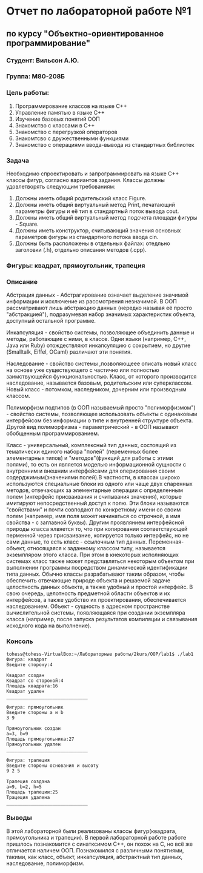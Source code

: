 # Отчет по лабораторной работе №1
## по курсу "Объектно-ориентированное программирование"

### Студент: Вильсон А.Ю.
### Группа: М80-208Б

### Цель работы:
1. Программирование классов на языке C++
2. Управление памятью в языке C++
3. Изучение базовых понятий ООП
4. Знакомство с классами в С++
5. Знакомство с перегрузкой операторов
6. Знакомтсво с дружественными функциями
7. Знакомство с операциями ввода-вывода из стандартных библиотек

### Задача
Необходимо спроектировать и запрограммировать на языке C++ классы фигур, согласно вариантов задания.
Классы должны удовлетворять следующим требованиям:
1. Должны иметь общий родительский класс Figure.
2. Должны иметь общий виртуальный метод Print, печатающий параметры фигуры и её тип в стандартный поток вывода cout.
3. Должны иметь общий виртуальный метод подсчета площади фигуры - Square.
4. Должны иметь конструктор, считывающий значения основных параметров фигуры из стандартного потока ввода cin.
5. Должны быть расположены в отдельных файлах: отедльно заголовки (.h), отдельно описания методов (.cpp).

### Фигуры: квадрат, прямоугольник, трапеция

### Описание

Абстрация данных - Абстрагирование означает выделение значимой информации и исключение из рассмотрения незначимой. В ООП рассматривают лишь абстракцию данных (нередко называя её просто "абстракцией"), подразумевая набор значимых характеристик объекта, доступный остальной программе.

Инкапсуляция - свойство системы, позволяющее объединить данные и методы, работающие с ними, в классе. Одни языки (например, С++, Java или Ruby) отождествляют инкапсуляцию с сокрытием, но другие (Smalltalk, Eiffel, OCaml) различают эти понятия.

Наследование - свойство системы ,позволяющеее описать новый класс на основе уже существующего с частично или полностью заимствующейся функциональностью. Класс, от которого производится наследование, называется базовым, родительским или суперклассом. Новый класс - потомком, наследником, дочерним или производным классом.

Полиморфизм подтипов (в ООП называемый просто "полиморфизмом") - свойство системы, позволяющее использовать объекты с одинаковым интерфейсом без информации о типе и внутренней структуре объекта. Другой вид полиморфизма - параметрический - в ООП называют обобщенным программированием.

Класс - универсальный, комплексный тип данных, состоящий из тематически единого набора "полей" (переменных более элементарных типов) и "методов"(функций для работы с этими полями), то есть он является моделью информационной сущности с внутренним и внешним интерфейсами для оперирования своим содерджимым(значениями полей).В частности, в классах широко используются специальные блоки из одного или чаще двух спаренных методов, отвечающих за элементарные операции с определенным полем (интерфейс присваивания и считывания значения), которые имитируют непосредственный доступ к полю. Эти блоки называются "свойствами" и почти совподают по конкретному имени со своим полем (например, имя поля может начинаться со строчной, а имя свойства - с заглавной буквы). Другим проявлянием интерфейсной природы класса ялвяется то, что при копировании соответствующей перменной через присваивание, копируется только интерфейс, но не сами данные, то есть класс - ссылочным тип данных. Переменная-объект, относящаяся к заданному классом типу, называется экземпляром этого класса. При этом в кнекоторых исполняющих системах класс также может представляться некоторым объектом при выполнении программы посредством динамической идентификации типа данных. Обычно классы разрабатывают таким образом, чтобы обеспечить отвечающие природе объекта и решаемой задаче целостность данных объекта, а также удобный и простой интерфейс. В свою очередь, целотность предметной области объектов и их интерфейсов, а также удобство их проектирования, обеспечивается наследованием. Объект - сущность в адресном пространстве вычислительной системы, появляющаяся при создании экземпляра класса (например, после запуска результатов компиляции и связывания исходного кода на выполнение).


  ### Консоль
    tohess@tohess-VirtualBox:~/Лабораторные работы/2kurs/OOP/lab1$ ./lab1
    Фигура: квадрат
    Введите сторону:4

    Квадрат создан
    Квадрат со стороной:4
    Площадь квадрата:16
    Квадрат удален
    ______________________________

    Фигура: прямоугольник
    Введите стороны a и b
    3 9

    Прямоугольник создан
    a=3, b=9
    Площадь прямоугольника:27
    Прямоугольник удален
    ______________________________

    Фигура: трапеция
    Введите стороны основания и высоту
    9 2 5

    Трапеция создана
    a=9, b=2, h=5
    Площадь трапеции:25
    Трацеция удалена
    ______________________________



### Выводы

В этой лабораторной были реализованы классы фигур(квадрата, прямоугольника и трапеции). В первой лабораторной работе работе пришлось познакомится с синатксимом C++, он похож на C, но всё же отличается наличем ООП. Познакомился с различными понятиями, такими, как класс, объект, инкапсуляция, абстрактный тип данных, наследование, полиморфизм.
